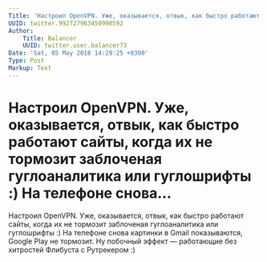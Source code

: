 ```yaml
---
Title: 'Настроил OpenVPN. Уже, оказывается, отвык, как быстро работают сайты, когда их не тормозит заблоченая гуглоаналитика или гуглошрифты :) На телефоне снова…'
UUID: twitter.992727963450990592
Author:
    Title: Balancer
    UUID: twitter.user.balancer73
Date: 'Sat, 05 May 2018 14:29:25 +0300'
Type: Post
Markup: Text
---
```


# Настроил OpenVPN. Уже, оказывается, отвык, как быстро работают сайты, когда их не тормозит заблоченая гуглоаналитика или гуглошрифты :) На телефоне снова…

Настроил OpenVPN. Уже, оказывается, отвык, как быстро
работают сайты, когда их не тормозит заблоченая
гуглоаналитика или гуглошрифты :) На телефоне снова картинки
в Gmail показываются, Google Play не тормозит. Ну побочный
эффект — работающие без хитростей Флибуста с Рутрекером :)